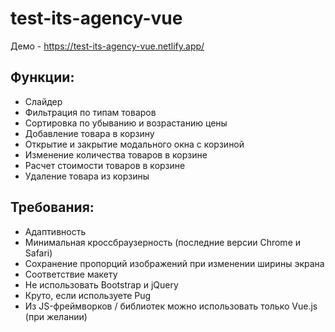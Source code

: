 # test-its-agency-vue

Демо - https://test-its-agency-vue.netlify.app/


## Функции:

- Слайдер
- Фильтрация по типам товаров
- Сортировка по убыванию и возрастанию цены
- Добавление товара в корзину
- Открытие и закрытие модального окна с корзиной
- Изменение количества товаров в корзине
- Расчет стоимости товаров в корзине
- Удаление товара из корзины

## Требования:

- Адаптивность
- Минимальная кроссбраузерность (последние версии Chrome и Safari)
- Сохранение пропорций изображений при изменении ширины экрана
- Соответствие макету
- Не использовать Bootstrap и jQuery
- Круто, если используете Pug
- Из JS-фреймворков / библиотек можно использовать только Vue.js (при желании)
